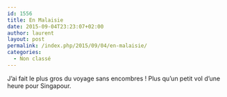 ```yaml
---
id: 1556
title: En Malaisie
date: 2015-09-04T23:23:07+02:00
author: laurent
layout: post
permalink: /index.php/2015/09/04/en-malaisie/
categories:
  - Non classé
---
```

J&rsquo;ai fait le plus gros du voyage sans encombres ! Plus qu&rsquo;un petit vol d&rsquo;une heure pour Singapour.